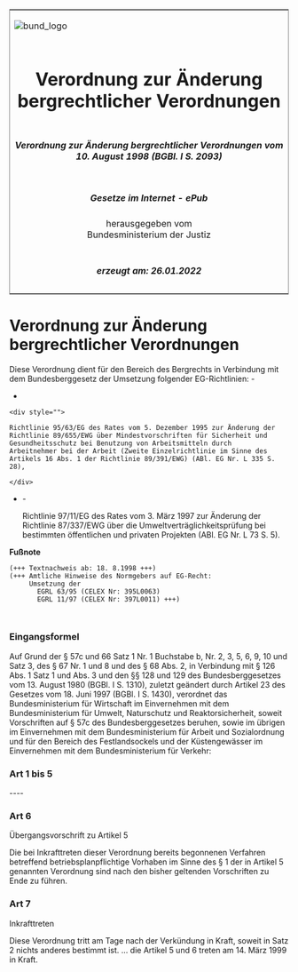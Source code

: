 <span id="DECKBLATT.html"></span>

<table border="0" frame="border" width="100%">

<tr valign="top">

<td align="left">

![bund\_logo](BfJ_2021_Web_de_de.gif)

</td>

<td align="right">

 

</td>

</tr>

<tr align="center" valign="middle">

<td colspan="2">

# Verordnung zur Änderung bergrechtlicher Verordnungen

</td>

</tr>

<tr align="center" valign="middle">

<td colspan="2">

##### Verordnung zur Änderung bergrechtlicher Verordnungen vom 10. August 1998 (BGBl. I S. 2093)

</td>

</tr>

<tr align="center" valign="middle">

<td colspan="2">

  
  

##### Gesetze im Internet - ePub  
  
herausgegeben vom  
Bundesministerium der Justiz

</td>

</tr>

<tr align="center" valign="bottom">

<td colspan="2">

  
  

##### erzeugt am: 26.01.2022

</td>

</tr>

</table>

<span id="BJNR209300998.html"></span>

# Verordnung zur Änderung bergrechtlicher Verordnungen

<div>

<div class="jnhtml">

<div>

<div class="jurAbsatz">

Diese Verordnung dient für den Bereich des Bergrechts in Verbindung mit
dem Bundesberggesetz der Umsetzung folgender EG-Richtlinien: -

  - 
    
    <div style="">
    
    Richtlinie 95/63/EG des Rates vom 5. Dezember 1995 zur Änderung der
    Richtlinie 89/655/EWG über Mindestvorschriften für Sicherheit und
    Gesundheitsschutz bei Benutzung von Arbeitsmitteln durch
    Arbeitnehmer bei der Arbeit (Zweite Einzelrichtlinie im Sinne des
    Artikels 16 Abs. 1 der Richtlinie 89/391/EWG) (ABl. EG Nr. L 335 S.
    28),
    
    </div>

  - \-
    
    <div style="">
    
    Richtlinie 97/11/EG des Rates vom 3. März 1997 zur Änderung der
    Richtlinie 87/337/EWG über die Umweltverträglichkeitsprüfung bei
    bestimmten öffentlichen und privaten Projekten (ABl. EG Nr. L 73 S.
    5).
    
    </div>

</div>

</div>

</div>

</div>

<div>

  
**Fußnote**

<div class="jnhtml">

<div>

<div class="jurAbsatz">

  

``` 
(+++ Textnachweis ab: 18. 8.1998 +++)
(+++ Amtliche Hinweise des Normgebers auf EG-Recht:
     Umsetzung der
       EGRL 63/95 (CELEX Nr: 395L0063)
       EGRL 11/97 (CELEX Nr: 397L0011) +++)

 
```

</div>

</div>

</div>

</div>

<span id="BJNR209300998BJNE000100311.html"></span>

### Eingangsformel  

<div>

<div class="jnhtml">

<div>

<div class="jurAbsatz">

Auf Grund der § 57c und 66 Satz 1 Nr. 1 Buchstabe b, Nr. 2, 3, 5, 6, 9,
10 und Satz 3, des § 67 Nr. 1 und 8 und des § 68 Abs. 2, in Verbindung
mit § 126 Abs. 1 Satz 1 und Abs. 3 und den §§ 128 und 129 des
Bundesberggesetzes vom 13. August 1980 (BGBl. I S. 1310), zuletzt
geändert durch Artikel 23 des Gesetzes vom 18. Juni 1997 (BGBl. I S.
1430), verordnet das Bundesministerium für Wirtschaft im Einvernehmen
mit dem Bundesministerium für Umwelt, Naturschutz und Reaktorsicherheit,
soweit Vorschriften auf § 57c des Bundesberggesetzes beruhen, sowie im
übrigen im Einvernehmen mit dem Bundesministerium für Arbeit und
Sozialordnung und für den Bereich des Festlandsockels und der
Küstengewässer im Einvernehmen mit dem Bundesministerium für Verkehr:

</div>

</div>

</div>

</div>

<span id="BJNR209300998BJNE000200311.html"></span>

### Art 1 bis 5  
\----

<span id="BJNR209300998BJNE000300311.html"></span>

### Art 6  
Übergangsvorschrift zu Artikel 5

<div>

<div class="jnhtml">

<div>

<div class="jurAbsatz">

Die bei Inkrafttreten dieser Verordnung bereits begonnenen Verfahren
betreffend betriebsplanpflichtige Vorhaben im Sinne des § 1 der in
Artikel 5 genannten Verordnung sind nach den bisher geltenden
Vorschriften zu Ende zu führen.

</div>

</div>

</div>

</div>

<span id="BJNR209300998BJNE000400311.html"></span>

### Art 7  
Inkrafttreten

<div>

<div class="jnhtml">

<div>

<div class="jurAbsatz">

Diese Verordnung tritt am Tage nach der Verkündung in Kraft, soweit in
Satz 2 nichts anderes bestimmt ist. ... die Artikel 5 und 6 treten am
14. März 1999 in Kraft.

</div>

</div>

</div>

</div>
